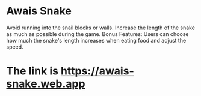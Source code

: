 # Awais Snake
Avoid running into the snail blocks or walls. Increase the length of the snake as much as possible during the game. Bonus Features: Users can choose how much the snake's length increases when eating food and adjust the speed.

# The link is https://awais-snake.web.app
